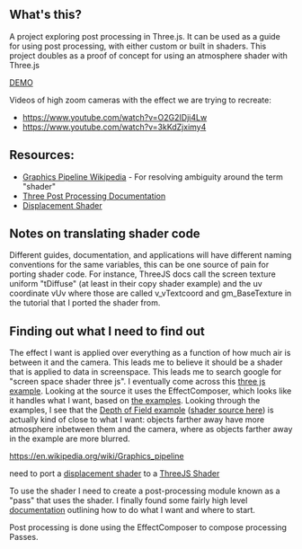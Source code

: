 ## What's this?
A project exploring post processing in Three.js. It can be used as a guide for using post processing, with either custom or built in shaders.
This project doubles as a proof of concept for using an atmosphere shader with Three.js

[DEMO](https://ianband.github.io/three-js-shader-demo/root/index.html)


Videos of high zoom cameras with the effect we are trying to recreate:
- https://www.youtube.com/watch?v=O2G2IDji4Lw
- https://www.youtube.com/watch?v=3kKdZjximy4

## Resources:
- [Graphics Pipeline Wikipedia](https://en.wikipedia.org/wiki/Graphics_pipeline) - For resolving ambiguity around the term "shader"
- [Three Post Processing Documentation](https://threejs.org/docs/#manual/en/introduction/How-to-use-post-processing)
- [Displacement Shader](https://www.youtube.com/watch?v=dJUPz11LKm4)

## Notes on translating shader code
Different guides, documentation, and applications will have different naming conventions for the same variables, this can be one source of pain for porting shader code. For instance, ThreeJS docs call the screen texture uniform "tDiffuse" (at least in their copy shader example) and the uv coordinate vUv where those are called v_vTextcoord and gm_BaseTexture in the tutorial that I ported the shader from.

## Finding out what I need to find out

The effect I want is applied over everything as a function of how much air is between it and the camera. This leads me to believe it should be a shader that is applied to data in screenspace. This leads me to search google for "screen space shader three js". I eventually come across this [three js example](https://threejs.org/examples/#webgl_postprocessing_ssao). Looking at the source it uses the EffectComposer, which looks like it handles what I want, based on [the examples](https://threejs.org/docs/#examples/en/postprocessing/EffectComposer). Looking through the examples, I see that the [Depth of Field example](https://threejs.org/examples/#webgl_postprocessing_dof) ([shader source here](https://github.com/mrdoob/three.js/blob/2fabe3522529e802cba15f3fff63bf612fa1638c/examples/jsm/shaders/BokehShader.js)) is actually kind of close to what I want: objects farther away have more atmosphere inbetween them and the camera, where as objects farther away in the example are more blurred.

https://en.wikipedia.org/wiki/Graphics_pipeline

need to port a [displacement shader](https://www.youtube.com/watch?v=dJUPz11LKm4) to a [ThreeJS Shader](https://github.com/mrdoob/three.js/tree/master/examples/jsm/shaders)

To use the shader I need to create a post-processing module known as a "pass" that uses the shader. I finally found some fairly high level [documentation](https://threejs.org/docs/#manual/en/introduction/How-to-use-post-processing) outlining how to do what I want and where to start.

Post processing is done using the EffectComposer to compose processing Passes. 



